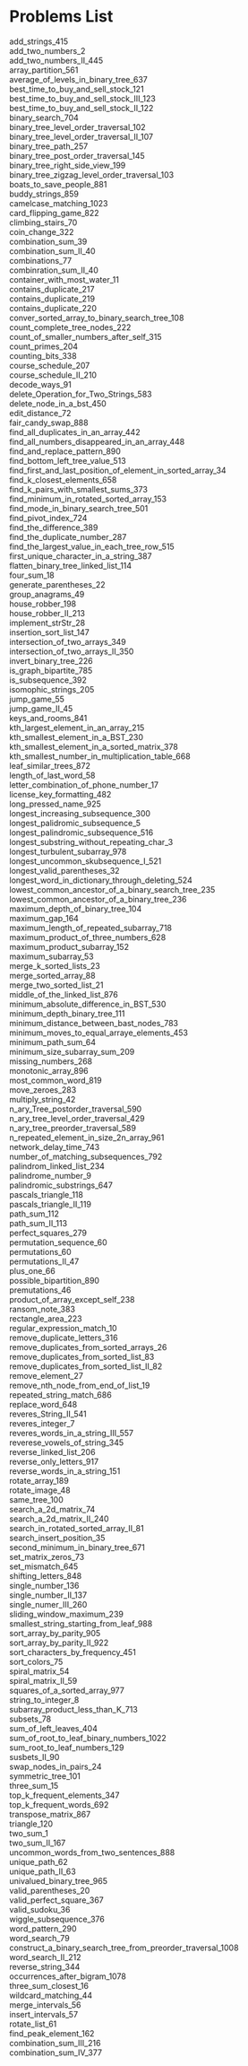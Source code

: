 # Problems List

add_strings_415\
add_two_numbers_2\
add_two_numbers_II_445\
array_partition_561\
average_of_levels_in_binary_tree_637\
best_time_to_buy_and_sell_stock_121\
best_time_to_buy_and_sell_stock_III_123\
best_time_to_buy_and_sell_stock_II_122\
binary_search_704\
binary_tree_level_order_traversal_102\
binary_tree_level_order_traversal_II_107\
binary_tree_path_257\
binary_tree_post_order_traversal_145\
binary_tree_right_side_view_199\
binary_tree_zigzag_level_order_traversal_103\
boats_to_save_people_881\
buddy_strings_859\
camelcase_matching_1023\
card_flipping_game_822\
climbing_stairs_70\
coin_change_322\
combination_sum_39\
combination_sum_II_40\
combinations_77\
combinration_sum_II_40\
container_with_most_water_11\
contains_duplicate_217\
contains_duplicate_219\
contains_duplicate_220\
conver_sorted_array_to_binary_search_tree_108\
count_complete_tree_nodes_222\
count_of_smaller_numbers_after_self_315\
count_primes_204\
counting_bits_338\
course_schedule_207\
course_schedule_II_210\
decode_ways_91\
delete_Operation_for_Two_Strings_583\
delete_node_in_a_bst_450\
edit_distance_72\
fair_candy_swap_888\
find_all_duplicates_in_an_array_442\
find_all_numbers_disappeared_in_an_array_448\
find_and_replace_pattern_890\
find_bottom_left_tree_value_513\
find_first_and_last_position_of_element_in_sorted_array_34\
find_k_closest_elements_658\
find_k_pairs_with_smallest_sums_373\
find_minimum_in_rotated_sorted_array_153\
find_mode_in_binary_search_tree_501\
find_pivot_index_724\
find_the_difference_389\
find_the_duplicate_number_287\
find_the_largest_value_in_each_tree_row_515\
first_unique_character_in_a_string_387\
flatten_binary_tree_linked_list_114\
four_sum_18\
generate_parentheses_22\
group_anagrams_49\
house_robber_198\
house_robber_II_213\
implement_strStr_28\
insertion_sort_list_147\
intersection_of_two_arrays_349\
intersection_of_two_arrays_II_350\
invert_binary_tree_226\
is_graph_bipartite_785\
is_subsequence_392\
isomophic_strings_205\
jump_game_55\
jump_game_II_45\
keys_and_rooms_841\
kth_largest_element_in_an_array_215\
kth_smallest_element_in_a_BST_230\
kth_smallest_element_in_a_sorted_matrix_378\
kth_smallest_number_in_multiplication_table_668\
leaf_similar_trees_872\
length_of_last_word_58\
letter_combination_of_phone_number_17\
license_key_formatting_482\
long_pressed_name_925\
longest_increasing_subsequence_300\
longest_palidromic_subsequence_5\
longest_palindromic_subsequence_516\
longest_substring_without_repeating_char_3\
longest_turbulent_subarray_978\
longest_uncommon_skubsequence_I_521\
longest_valid_parentheses_32\
longest_word_in_dictionary_through_deleting_524\
lowest_common_ancestor_of_a_binary_search_tree_235\
lowest_common_ancestor_of_a_binary_tree_236\
maximum_depth_of_binary_tree_104\
maximum_gap_164\
maximum_length_of_repeated_subarray_718\
maximum_product_of_three_numbers_628\
maximum_product_subarray_152\
maximum_subarray_53\
merge_k_sorted_lists_23\
merge_sorted_array_88\
merge_two_sorted_list_21\
middle_of_the_linked_list_876\
minimum_absolute_difference_in_BST_530\
minimum_depth_binary_tree_111\
minimum_distance_between_bast_nodes_783\
minimum_moves_to_equal_arraye_elements_453\
minimum_path_sum_64\
minimum_size_subarray_sum_209\
missing_numbers_268\
monotonic_array_896\
most_common_word_819\
move_zeroes_283\
multiply_string_42\
n_ary_Tree_postorder_traversal_590\
n_ary_tree_level_order_traversal_429\
n_ary_tree_preorder_traversal_589\
n_repeated_element_in_size_2n_array_961\
network_delay_time_743\
number_of_matching_subsequences_792\
palindrom_linked_list_234\
palindrome_number_9\
palindromic_substrings_647\
pascals_triangle_118\
pascals_triangle_II_119\
path_sum_112\
path_sum_II_113\
perfect_squares_279\
permutation_sequence_60\
permutations_60\
permutations_II_47\
plus_one_66\
possible_bipartition_890\
premutations_46\
product_of_array_except_self_238\
ransom_note_383\
rectangle_area_223\
regular_expression_match_10\
remove_duplicate_letters_316\
remove_duplicates_from_sorted_arrays_26\
remove_duplicates_from_sorted_list_83\
remove_duplicates_from_sorted_list_II_82\
remove_element_27\
remove_nth_node_from_end_of_list_19\
repeated_string_match_686\
replace_word_648\
reveres_String_II_541\
reveres_integer_7\
reveres_words_in_a_string_III_557\
reverese_vowels_of_string_345\
reverse_linked_list_206\
reverse_only_letters_917\
reverse_words_in_a_string_151\
rotate_array_189\
rotate_image_48\
same_tree_100\
search_a_2d_matrix_74\
search_a_2d_matrix_II_240\
search_in_rotated_sorted_array_II_81\
search_insert_position_35\
second_minimum_in_binary_tree_671\
set_matrix_zeros_73\
set_mismatch_645\
shifting_letters_848\
single_number_136\
single_number_II_137\
single_numer_III_260\
sliding_window_maximum_239\
smallest_string_starting_from_leaf_988\
sort_array_by_parity_905\
sort_array_by_parity_II_922\
sort_characters_by_frequency_451\
sort_colors_75\
spiral_matrix_54\
spiral_matrix_II_59\
squares_of_a_sorted_array_977\
string_to_integer_8\
subarray_product_less_than_K_713\
subsets_78\
sum_of_left_leaves_404\
sum_of_root_to_leaf_binary_numbers_1022\
sum_root_to_leaf_numbers_129\
susbets_II_90\
swap_nodes_in_pairs_24\
symmetric_tree_101\
three_sum_15\
top_k_frequent_elements_347\
top_k_frequent_words_692\
transpose_matrix_867\
triangle_120\
two_sum_1\
two_sum_II_167\
uncommon_words_from_two_sentences_888\
unique_path_62\
unique_path_II_63\
univalued_binary_tree_965\
valid_parentheses_20\
valid_perfect_square_367\
valid_sudoku_36\
wiggle_subsequence_376\
word_pattern_290\
word_search_79\
construct_a_binary_search_tree_from_preorder_traversal_1008\
word_search_II_212\
reverse_string_344\
occurrences_after_bigram_1078\
three_sum_closest_16\
wildcard_matching_44\
merge_intervals_56\
insert_intervals_57\
rotate_list_61\
find_peak_element_162\
combination_sum_III_216\
combination_sum_IV_377

